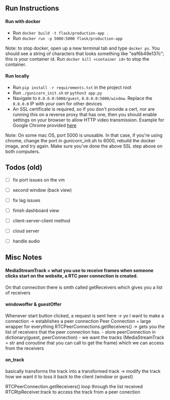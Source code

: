 

## Run Instructions

#### Run with docker
- Run `docker build -t flask/production-app .`
- Run `docker run -p 5000:5000 flask/production-app`

Note: to stop docker, open up a new terminal tab and type `docker ps`. You should see a string of characters that looks something like "eaf6b49e137c"; this is your container id. Run `docker kill <container id>` to stop the container.

#### Run locally
- Run `pip install -r requirements.txt` in the project root
- Run `./gunicorn_init.sh` or `python3 app.py`
- Navigate to `0.0.0.0:5000/guest`, `0.0.0.0:5000/window`. Replace the `0.0.0.0` IP with your own for other devices
- An SSL certificate is required, so if you don't provide a cert, nor are running this on a reverse proxy that has one, then you should enable settings on your browser to allow HTTP video transmission. Example for Google Chrome provided [here](https://stackoverflow.com/a/58172025)


Note: On some mac OS, port 5000 is unusable. In that case, if you're using chrome, change the port in gunicorn_init.sh to 6000, rebuild the docker image, and try again. Make sure you've done the above SSL step above on both computers.


## Todos (old)

- [ ] fix port issues on the vm
- [ ] second window (back view)
- [ ] fix lag issues

- [ ] finish dashboard view
- [ ] client-server-client method
- [ ] cloud server
- [ ] handle audio





## Misc Notes


#### MediaStreamTrack = what you use to receive frames when someone clicks start on the website, a RTC peer connection is created. 
On that connection there is smth called getReceivers which gives you a list of receivers


#### windowoffer & guestOffer
Whenever start button clicked, a request is sent here -> yo I want to make a connection -> establishes a peer connection
Peer Connection = large wrapper for everything
RTCPeerConnections.getReceivers() -> gets you the list of receivers that the peer connection has.
    - store peerConnection in dictionary(guest, peerConnection)
    - we want the tracks (MediaStreamTrack = str and coroutine that you can call to get the frame) which we can access from the receivers


#### on_track
basically transforms the track into a transformed  track -> modify the track how we want it to toss it back to the client (window or guest)


RTCPeerConnection.getReceivers()
loop through the list received
  RTCRtpReceiver.track to access the track from a peer conection


